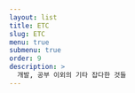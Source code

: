 ```yaml
---
layout: list
title: ETC
slug: ETC
menu: true
submenu: true
order: 9
description: >
  개발, 공부 이외의 기타 잡다한 것들
---
```


